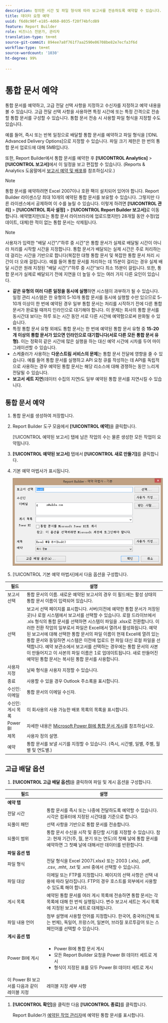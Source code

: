 ```yaml
---
description: 정의한 시간 및 파일 형식에 따라 보고서를 전송하도록 예약할 수 있습니다.
title: 데이터 요청 예약
uuid: f6d8c90f-e185-4d60-8035-f20f74bfcd89
feature: Report Builder
role: 비즈니스 전문가, 관리자
translation-type: tm+mt
source-git-commit: 894ee7a8f761f7aa2590e06708be82e7ecfa3f6d
workflow-type: tm+mt
source-wordcount: '1030'
ht-degree: 99%

---
```



# 통합 문서 예약

통합 문서를 예약하고, 고급 전달 선택 사항을 지정하고 수신자를 지정하고 예약 내용을 볼 수 있습니다. 고급 전달 선택 사항을 사용하면 특정 시간에 또는 특정 간격으로 전송할 통합 문서를 구성할 수 있습니다. 통합 문서 전송 시 사용할 파일 형식을 지정할 수도 있습니다.

예를 들어, 즉시 또는 반복 일정으로 배달할 통합 문서를 예약하고 파일 형식을 [!DNL Advanced Delivery Options]으로 지정할 수 있습니다. 파일 크기 제한은 한 번의 통합 문서 업로드에 대해 5MB입니다.

또한, Report Builder에서 통합 문서를 예약한 후 **[!UICONTROL Analytics]** > **[!UICONTROL 보고서]**&#x200B;에서 이 일정을 보고 편집할 수 있습니다. (Reports &amp; Analytics 도움말에서 [보고서 예약 및 배포](/help/analyze/reports-analytics/scheduling.md)를 참조하십시오.)

>[!NOTE]
>
>통합 문서를 예약하려면 Excel 2007이나 호환 팩이 설치되어 있어야 합니다. Report Builder 라이센스당 최대 10개의 예약된 통합 문서를 보유할 수 있습니다. 그렇지만 다른 라이센스에서 공제하여 이 수를 늘릴 수 있습니다. 이렇게 하려면 **[!UICONTROL 관리]** > **[!UICONTROL 회사 설정]** > **[!UICONTROL Report Builder 보고서]**&#x200B;로 이동합니다. 예약했지만(또는 통합 문서 라이브러리에 업로드했지만) 28개월 동안 수정(업데이트, 대체)한 적이 없는 통합 문서는 삭제됩니다.

>[!NOTE]
>
>사용자가 입력한 &quot;배달 시간&quot;/&quot;하루 중 시간&quot;은 통합 문서가 실제로 배달될 시간이 아니라 처리를 시작할 시간을 지정합니다. 통합 문서가 배달되는 실제 시간은 주로 처리하는 데 걸리는 시간을 기반으로 합니다(복잡한 대형 통합 문서 및 복잡한 통합 문서 처리 시간이 더 오래 걸립니다). 예를 들어 통합 문서를 처리하는 데 15분이 걸리는 경우 실제 배달 시간은 원래 지정된 &quot;배달 시간&quot;/&quot;하루 중 시간&quot;보다 최소 15분이 걸립니다.
>또한, 통합 문서가 실제로 배달되기 전에 지연을 더 높일 수 있는 여러 가지 다른 요인이 있습니다.
>
> * **같은 유형의 여러 다른 일정을 동시에 실행**&#x200B;하면 시스템이 과부하가 될 수 있습니다. 일정 관리 시스템은 한 유형의 5-10개 통합 문서를 동시에 실행할 수만 있으므로 5-10개 이상이 한 번에 예약된 경우 일부 통합 문서는 처리를 시작하기 전에 다른 통합 문서가 완료될 때까지 인라인으로 대기해야 합니다. 이 문제는 회사의 통합 문서를 동시간대 보다는 하루 또는 시간 동안 서로 다른 시간에 예약함으로써 완화될 수 있습니다.
> * 특정 통합 문서 유형 외에도 통합 문서는 한 번에 예약된 통합 문서 유형 중 **15-20개 이상의 통합 문서가 있으면 인라인으로 대기합니다(서로 다른 모든 통합 문서 유형)**. 이는 정확히 같은 시간에 많은 실행을 하는 대신 예약 시간에 시차를 두어 마이그레이션할 수 있습니다.
> * 스케줄러가 사용하는 **다운스트림 서비스의 문제**&#x200B;는 통합 문서 전달에 영향을 줄 수 있습니다. 예를 들어 통합 문서를 실행하고 API 요청 큐를 작성하는 데 API를 독립적으로 사용하는 경우 예약된 통합 문서는 해당 리소스에 대해 경쟁하는 동안 느리게 전달될 수 있습니다.
> * **보고서 세트 지연**(데이터 수집의 지연)도 일부 예약된 통합 문서를 지연시킬 수 있습니다.


## 통합 문서 예약

1. 통합 문서를 생성하여 저장합니다.
1. Report Builder 도구 모음에서 **[!UICONTROL 예약]**&#x200B;을 클릭합니다.

   [!UICONTROL 예약된 보고서] 탭에 남은 작업의 수는 물론 생성한 모든 작업이 요약됩니다.
1. **[!UICONTROL 예약된 보고서]** 탭에서 **[!UICONTROL 새로 만들기]**&#x200B;를 클릭합니다.
1. 기본 예약 마법사가 표시됩니다. 

   ![](assets/simple-schedule-wizard.png)

1. [!UICONTROL 기본 예약 마법사]에서 다음 옵션을 구성합니다. 

| 필드 | 설명 |
|--- |--- |
| 보고서 선택 | 통합 문서의 이름. 새로운 예약된 보고서의 경우 이 필드에는 활성 상태의 통합 문서 이름이 입력되어 있습니다. |
| 선택 | 보고서 선택 페이지를 표시합니다. 서버(이전에 예약한 통합 문서가 저장된 곳)나 로컬 시스템에서 보고서를 선택할 수 있습니다. 로컬 드라이브에서 .xls 형식의 통합 문서를 선택하면 시스템이 파일을 .xlsx로 전환합니다. 이러한 전환 작업의 일부로서 파일은 Excel에서 열려서 활성화됩니다. 예약된 보고서에 대해 선택한 통합 문서의 파일 이름이 현재 Excel에 열려 있는 통합 문서와 동일하면 시스템은 이전에 업로드 한 파일 대신 로컬 파일을 선택합니다. 예약 보관소에서 보고서를 선택하는 경우에는 통합 문서의 사본이 만들어지고 이 사본의 파일 이름은 1로 업데이트됩니다. 새로 만들어진 예약된 통합 문서는 복사된 통합 문서를 사용합니다. |
| 사용자 지정 | 날짜 형식을 사용자 지정할 수 있습니다. |
| 종료 | 사용할 수 있을 경우 Outlook 주소록을 표시합니다. |
| 수신인: 이메일 | 통합 문서의 이메일 수신자. |
| 수신인: 게시 목록 | 이 회사용의 사용 가능한 배포 목록의 목록을 표시합니다. |
| Power BI | 자세한 내용은 [Microsoft Power BI에 통합 문서 게시](/help/analyze/report-builder/c-publish-power-bi/integration-power-bi.md)를 참조하십시오. |
| 제목 | 사용자 정의 설명. |
| 예약 | 통합 문서를 보낼 시기를 지정할 수 있습니다. (즉시, 시간별, 일별, 주별, 월별 및 연도별.) |

## 고급 배달 옵션

1. **[!UICONTROL 고급 배달 옵션]**&#x200B;을 클릭하여 파일 및 게시 옵션을 구성합니다. 

| 필드 | 설명 |
|--- |--- |
| **예약 탭** |  |
| 전달 시간 | 통합 문서를 즉시 또는 나중에 전달하도록 예약할 수 있습니다. 시각은 컴퓨터에 지정된 시간대를 기준으로 합니다. |
| 되풀이 패턴 | 선택 사항을 기반으로 통합 문서를 전송합니다. |
| 되풀이 범위 | 통합 문서 수신을 시작 및 중단할 시기를 지정할 수 있습니다.   참고: 현재 기간(주, 월, 분기 또는 연도)의 첫째 날에 통합 문서를 예약하면 그 첫째 날에 대해서만 데이터를 반환합니다. |
| **파일 옵션 탭** |  |
| 파일 형식 | 전달 형식을 Excel 2007(.xlsx) 또는 2003 (.xls), .pdf, .csv, .mht, .txt 및 .xml 중에서 선택할 수 있습니다. |
| 파일 대상 | 이메일 또는 FTP를 지정합니다. 페이지의 선택 사항은 선택 내용에 따라 달라집니다. FTP의 경우 호스트를 외부에서 사용할 수 있도록 해야 합니다. |
| 게시 목록 | 예약된 통합 문서를 여러 게시 목록에 전송하면 통합 문서는 각 목록에 대해 한 번씩 실행됩니다. 변수 보고서 세트는 게시 목록에 지정된 보고서 세트로 대체됩니다. |
| 파일 내용 언어 | 첨부 설명에 사용할 언어를 지정합니다. 한국어, 중국어(간체 또는 번체), 독일어, 프랑스어, 일본어, 브라질 포르투갈어 또는 스페인어를 선택할 수 있습니다. |
| **게시 옵션 탭** |  |
| Power BI에 게시 | <ul><li>Power BI에 통합 문서 게시</li><li>모든 Report Builder 요청을 Power BI 데이터 세트로 게시</li><li>형식이 지정된 표를 모두 Power BI 데이터 세트로 게시</li></ul> |
| 이 Power BI 보고서를 다음과 같이 레이블 지정 | 레이블 지정 세부 사항 |

1. **[!UICONTROL 확인]**&#x200B;을 클릭한 다음 **[!UICONTROL 종료]**&#x200B;를 클릭합니다.

   Report Builder가 [예약된 작업 관리자](/help/analyze/report-builder/r-arb-scheduled-reports.md)에 예약된 통합 문서를 표시합니다.

